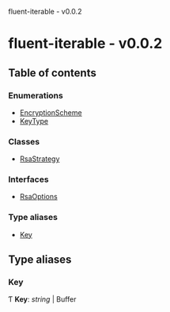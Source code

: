 fluent-iterable - v0.0.2

# fluent-iterable - v0.0.2

## Table of contents

### Enumerations

- [EncryptionScheme](enums/encryptionscheme.md)
- [KeyType](enums/keytype.md)

### Classes

- [RsaStrategy](classes/rsastrategy.md)

### Interfaces

- [RsaOptions](interfaces/rsaoptions.md)

### Type aliases

- [Key](README.md#key)

## Type aliases

### Key

Ƭ **Key**: *string* \| Buffer

